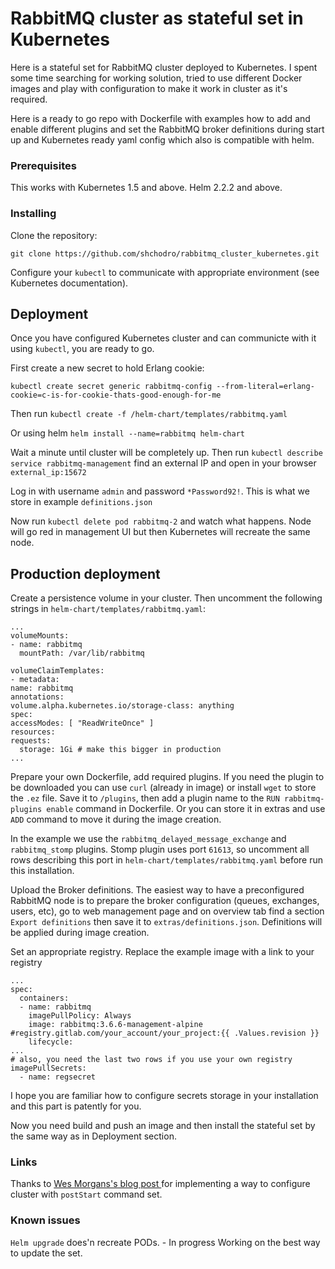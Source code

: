 # RabbitMQ cluster as stateful set in Kubernetes

Here is a stateful set for RabbitMQ cluster deployed to Kubernetes.
I spent some time searching for working solution, tried to use different Docker images and play with configuration to make it work in cluster as it's required.

Here is a ready to go repo with Dockerfile with examples how to add and enable different plugins and set the RabbitMQ broker definitions during start up and Kubernetes ready yaml config which also is compatible with helm.

### Prerequisites

This works with Kubernetes 1.5 and above. Helm 2.2.2 and above.

### Installing

Clone the repository:

```
git clone https://github.com/shchodro/rabbitmq_cluster_kubernetes.git
```

Configure your `kubectl` to communicate with appropriate environment (see Kubernetes documentation).

## Deployment

Once you have configured Kubernetes cluster and can communicte with it using `kubectl`, you are ready to go.

First create a new secret to hold Erlang cookie:
```
kubectl create secret generic rabbitmq-config --from-literal=erlang-cookie=c-is-for-cookie-thats-good-enough-for-me
```

Then run `kubectl create -f /helm-chart/templates/rabbitmq.yaml`

Or using helm `helm install --name=rabbitmq helm-chart`

Wait a minute until cluster will be completely up. Then run `kubectl describe service rabbitmq-management` find an external IP and open in your browser `external_ip:15672`

Log in with username `admin` and password `*Password92!`. This is what we store in example `definitions.json`

Now run `kubectl delete pod rabbitmq-2` and watch what happens. Node will go red in management UI but then Kubernetes will recreate the same node.

## Production deployment

Create a persistence volume in your cluster. Then uncomment the following strings in  `helm-chart/templates/rabbitmq.yaml`:

```
...
volumeMounts:
- name: rabbitmq
  mountPath: /var/lib/rabbitmq

volumeClaimTemplates:
- metadata:
name: rabbitmq
annotations:
volume.alpha.kubernetes.io/storage-class: anything
spec:
accessModes: [ "ReadWriteOnce" ]
resources:
requests:
  storage: 1Gi # make this bigger in production
...
```

Prepare your own Dockerfile, add required plugins. If you need the plugin to be downloaded you can use `curl` (already in image) or install `wget` to store the `.ez` file. Save it to `/plugins`, then add a plugin name to the `RUN rabbitmq-plugins enable` command in Dockerfile. Or you can store it in extras and use `ADD` command to move it during the image creation.

In the example we use the `rabbitmq_delayed_message_exchange` and `rabbitmq_stomp` plugins. Stomp plugin uses port `61613`, so uncomment all rows describing this port in `helm-chart/templates/rabbitmq.yaml` before run this installation.

Upload the Broker definitions. The easiest way to have a preconfigured RabbitMQ node is to prepare the broker configuration (queues, exchanges, users, etc), go to web management page and on overview tab find a section `Export definitions` then save it to `extras/definitions.json`. Definitions will be applied during image creation.

Set an appropriate registry. Replace the example image with a link to your registry

```
...
spec:
  containers:
  - name: rabbitmq
    imagePullPolicy: Always
    image: rabbitmq:3.6.6-management-alpine #registry.gitlab.com/your_account/your_project:{{ .Values.revision }}
    lifecycle:
...
# also, you need the last two rows if you use your own registry
imagePullSecrets:
  - name: regsecret
```
I hope you are familiar how to configure secrets storage in your installation and this part is patently for you.

Now you need build and push an image and then install the stateful set by the same way as in Deployment section.

### Links
Thanks to
[Wes Morgans's blog post ](https://wesmorgan.svbtle.com/rabbitmq-cluster-on-kubernetes-with-statefulsets) for implementing a way to configure cluster with `postStart` command set.

### Known issues
`Helm upgrade` does'n recreate PODs. - In progress
Working on the best way to update the set.

